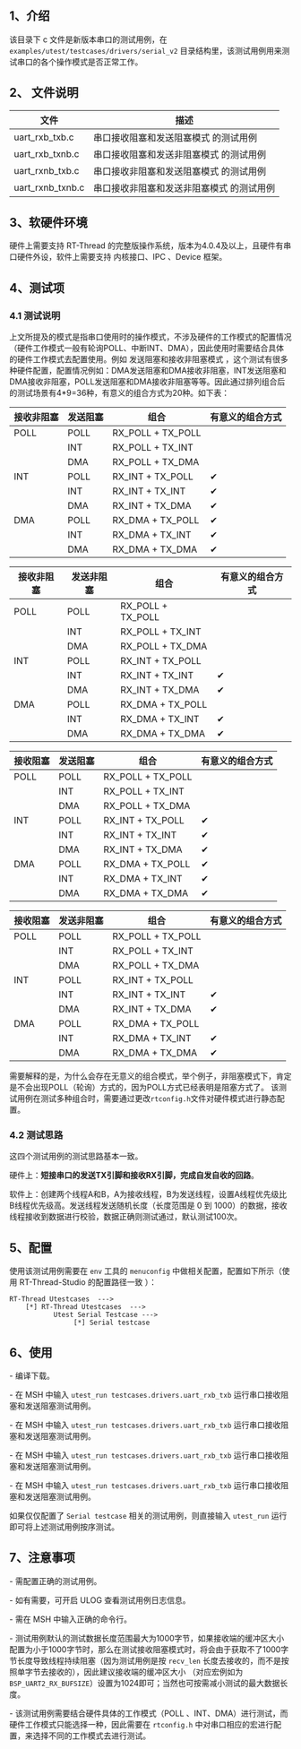 ## 1、介绍

该目录下 c 文件是新版本串口的测试用例，在 `examples/utest/testcases/drivers/serial_v2` 目录结构里，该测试用例用来测试串口的各个操作模式是否正常工作。

## 2、 文件说明

| 文件             | 描述                                      |
| ---------------- | ----------------------------------------- |
| uart_rxb_txb.c   | 串口接收阻塞和发送阻塞模式 的测试用例     |
| uart_rxb_txnb.c  | 串口接收阻塞和发送非阻塞模式 的测试用例   |
| uart_rxnb_txb.c  | 串口接收非阻塞和发送阻塞模式 的测试用例   |
| uart_rxnb_txnb.c | 串口接收非阻塞和发送非阻塞模式 的测试用例 |

## 3、软硬件环境

硬件上需要支持 RT-Thread 的完整版操作系统，版本为4.0.4及以上，且硬件有串口硬件外设，软件上需要支持 内核接口、IPC 、Device 框架。

## 4、测试项

### 4.1 测试说明

上文所提及的模式是指串口使用时的操作模式，不涉及硬件的工作模式的配置情况（硬件工作模式一般有轮询POLL、中断INT、DMA），因此使用时需要结合具体的硬件工作模式去配置使用。例如 发送阻塞和接收非阻塞模式 ，这个测试有很多种硬件配置，配置情况例如：DMA发送阻塞和DMA接收非阻塞，INT发送阻塞和DMA接收非阻塞，POLL发送阻塞和DMA接收非阻塞等等。因此通过排列组合后的测试场景有4*9=36种，有意义的组合方式为20种。如下表：


| 接收非阻塞 | 发送阻塞 | 组合              | 有意义的组合方式 |
| ---------- | -------- | ----------------- | ---------------- |
| POLL       | POLL     | RX_POLL + TX_POLL |                  |
|            | INT      | RX_POLL + TX_INT  |                  |
|            | DMA      | RX_POLL + TX_DMA  |                  |
| INT        | POLL     | RX_INT + TX_POLL  | ✔                |
|            | INT      | RX_INT + TX_INT   | ✔                |
|            | DMA      | RX_INT + TX_DMA   | ✔                |
| DMA        | POLL     | RX_DMA + TX_POLL  | ✔                |
|            | INT      | RX_DMA + TX_INT   | ✔                |
|            | DMA      | RX_DMA + TX_DMA   | ✔                |

| 接收非阻塞 | 发送非阻塞 | 组合              | 有意义的组合方式 |
| ---------- | ---------- | ----------------- | ---------------- |
| POLL       | POLL       | RX_POLL + TX_POLL |                  |
|            | INT        | RX_POLL + TX_INT  |                  |
|            | DMA        | RX_POLL + TX_DMA  |                  |
| INT        | POLL       | RX_INT + TX_POLL  |                  |
|            | INT        | RX_INT + TX_INT   | ✔                |
|            | DMA        | RX_INT + TX_DMA   | ✔                |
| DMA        | POLL       | RX_DMA + TX_POLL  |                  |
|            | INT        | RX_DMA + TX_INT   | ✔                |
|            | DMA        | RX_DMA + TX_DMA   | ✔                |

| 接收阻塞 | 发送阻塞 | 组合              | 有意义的组合方式 |
| -------- | -------- | ----------------- | ---------------- |
| POLL     | POLL     | RX_POLL + TX_POLL |                  |
|          | INT      | RX_POLL + TX_INT  |                  |
|          | DMA      | RX_POLL + TX_DMA  |                  |
| INT      | POLL     | RX_INT + TX_POLL  | ✔                |
|          | INT      | RX_INT + TX_INT   | ✔                |
|          | DMA      | RX_INT + TX_DMA   | ✔                |
| DMA      | POLL     | RX_DMA + TX_POLL  | ✔                |
|          | INT      | RX_DMA + TX_INT   | ✔                |
|          | DMA      | RX_DMA + TX_DMA   | ✔                |

| 接收阻塞 | 发送非阻塞 | 组合              | 有意义的组合方式 |
| -------- | ---------- | ----------------- | ---------------- |
| POLL     | POLL       | RX_POLL + TX_POLL |                  |
|          | INT        | RX_POLL + TX_INT  |                  |
|          | DMA        | RX_POLL + TX_DMA  |                  |
| INT      | POLL       | RX_INT + TX_POLL  |                  |
|          | INT        | RX_INT + TX_INT   | ✔                |
|          | DMA        | RX_INT + TX_DMA   | ✔                |
| DMA      | POLL       | RX_DMA + TX_POLL  |                  |
|          | INT        | RX_DMA + TX_INT   | ✔                |
|          | DMA        | RX_DMA + TX_DMA   | ✔                |

需要解释的是，为什么会存在无意义的组合模式，举个例子，非阻塞模式下，肯定是不会出现POLL（轮询）方式的，因为POLL方式已经表明是阻塞方式了。
该测试用例在测试多种组合时，需要通过更改`rtconfig.h`文件对硬件模式进行静态配置。

### 4.2 测试思路

这四个测试用例的测试思路基本一致。

硬件上：**短接串口的发送TX引脚和接收RX引脚，完成自发自收的回路**。

软件上：创建两个线程A和B，A为接收线程，B为发送线程，设置A线程优先级比B线程优先级高。发送线程发送随机长度（长度范围是 0 到 1000）的数据，接收线程接收到数据进行校验，数据正确则测试通过，默认测试100次。

## 5、配置

使用该测试用例需要在 `env` 工具的 `menuconfig` 中做相关配置，配置如下所示（使用 RT-Thread-Studio 的配置路径一致 ）：

```
RT-Thread Utestcases  --->
    [*] RT-Thread Utestcases  --->
           Utest Serial Testcase --->
                [*] Serial testcase
```

## 6、使用

\- 编译下载。

\- 在 MSH 中输入 `utest_run testcases.drivers.uart_rxb_txb` 运行串口接收阻塞和发送阻塞测试用例。

\- 在 MSH 中输入 `utest_run testcases.drivers.uart_rxb_txb` 运行串口接收阻塞和发送阻塞测试用例。

\- 在 MSH 中输入 `utest_run testcases.drivers.uart_rxb_txb` 运行串口接收阻塞和发送阻塞测试用例。

\- 在 MSH 中输入 `utest_run testcases.drivers.uart_rxb_txb` 运行串口接收阻塞和发送阻塞测试用例。

如果仅仅配置了 `Serial testcase` 相关的测试用例，则直接输入 `utest_run` 运行即可将上述测试用例按序测试。

## 7、注意事项

\- 需配置正确的测试用例。

\- 如有需要，可开启 ULOG 查看测试用例日志信息。

\- 需在 MSH 中输入正确的命令行。

\- 测试用例默认的测试数据长度范围最大为1000字节，如果接收端的缓冲区大小配置为小于1000字节时，那么在测试接收阻塞模式时，将会由于获取不了1000字节长度导致线程持续阻塞（因为测试用例是按 `recv_len` 长度去接收的，而不是按照单字节去接收的），因此建议接收端的缓冲区大小 （对应宏例如为 `BSP_UART2_RX_BUFSIZE`）设置为1024即可；当然也可按需减小测试的最大数据长度。

\- 该测试用例需要结合硬件具体的工作模式（POLL 、INT、DMA）进行测试，而硬件工作模式只能选择一种，因此需要在 `rtconfig.h` 中对串口相应的宏进行配置，来选择不同的工作模式去进行测试。

